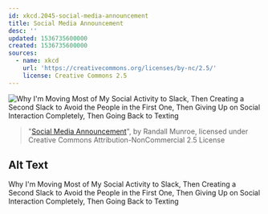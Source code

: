 ```yaml
---
id: xkcd.2045-social-media-announcement
title: Social Media Announcement
desc: ''
updated: 1536735600000
created: 1536735600000
sources:
  - name: xkcd
    url: 'https://creativecommons.org/licenses/by-nc/2.5/'
    license: Creative Commons 2.5
---
```

![Why I'm Moving Most of My Social Activity to Slack, Then Creating a Second Slack to Avoid the People in the First One, Then Giving Up on Social Interaction Completely, Then Going Back to Texting](https://imgs.xkcd.com/comics/social_media_announcement.png)
> "[Social Media Announcement](https://xkcd.com/2045/)", by Randall Munroe, licensed under Creative Commons Attribution-NonCommercial 2.5 License

## Alt Text
Why I'm Moving Most of My Social Activity to Slack, Then Creating a Second Slack to Avoid the People in the First One, Then Giving Up on Social Interaction Completely, Then Going Back to Texting
